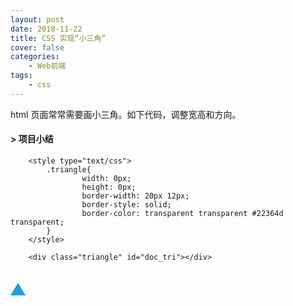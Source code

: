```yaml
---
layout: post
date: 2018-11-22
title: CSS 实现“小三角”
cover: false
categories:	
	- Web前端
tags:
	- css
---
```


html 页面常常需要画小三角。如下代码，调整宽高和方向。
<!-- more -->
#### > 项目小结

```
	<style type="text/css">
		.triangle{
				width: 0px;
			    height: 0px;
			    border-width: 20px 12px;
			    border-style: solid;
			    border-color: transparent transparent #22364d transparent;
		}
	</style>

	<div class="triangle" id="doc_tri"></div>
```




<style type="text/css">
.triangle{
	width: 0px;
	height: 0px;
	border-width: 20px 12px;
	border-style: solid;
	border-color: transparent transparent #169fe6  transparent;
}
</style>

<div class="triangle" id="doc_tri"></div>